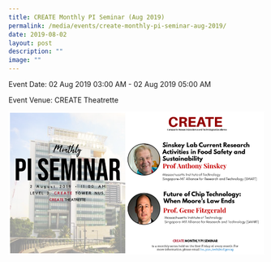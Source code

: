 ```yaml
---
title: CREATE Monthly PI Seminar (Aug 2019)
permalink: /media/events/create-monthly-pi-seminar-aug-2019/
date: 2019-08-02
layout: post
description: ""
image: ""
---
```


Event Date: 02 Aug 2019 03:00 AM - 02 Aug 2019 05:00 AM

Event Venue: CREATE Theatrette

![](/images/Aug%202019.png)